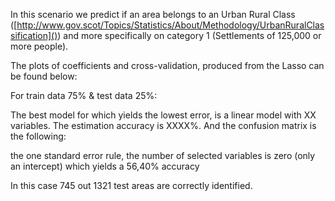 In this scenario we predict if an area belongs to an Urban Rural Class ([http://www.gov.scot/Topics/Statistics/About/Methodology/UrbanRuralClassification]()) and more specifically on category 1 (Settlements of 125,000 or more people).  

The plots of coefficients and cross-validation, produced from the Lasso can be found below:



For train data 75% & test data 25%:


The best model for which yields the lowest error, is a linear model with XX variables. The estimation accuracy is XXXX%. And the confusion matrix is the following:



the one standard error rule, the number of selected variables is zero (only an intercept) which yields a 56,40% accuracy

In this case 745 out 1321 test areas are correctly identified. 